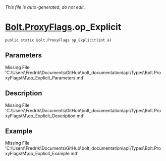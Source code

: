 *This file is auto-generated, do not edit.*

# [Bolt.ProxyFlags](Types/Bolt.ProxyFlags.md).op_Explicit
`public static Bolt.ProxyFlags op_Explicit(int a)`
## Parameters
Missing File 'C:\Users\Fredrik\Documents\GitHub\bolt_documentation\api\Types\Bolt.ProxyFlags\M\op_Explicit_Parameters.md'
## Description
Missing File 'C:\Users\Fredrik\Documents\GitHub\bolt_documentation\api\Types\Bolt.ProxyFlags\M\op_Explicit_Description.md'
## Example
Missing File 'C:\Users\Fredrik\Documents\GitHub\bolt_documentation\api\Types\Bolt.ProxyFlags\M\op_Explicit_Example.md'

